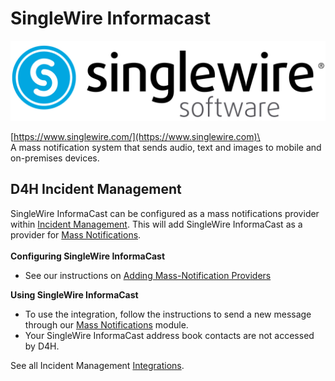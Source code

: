 # SingleWire Informacast

![](<../../.gitbook/assets/singlewire informacast logo.png>)

[https://www.singlewire.com/](https://www.singlewire.com)\
\
A mass notification system that sends audio, text and images to mobile and on-premises devices.

## D4H Incident Management

SingleWire InformaCast can be configured as a mass notifications provider within [Incident Management](../getting-started.md). This will add SingleWire InformaCast as a provider for [Mass Notifications](../mass-notifications/).\
\
**Configuring SingleWire InformaCast**

* See our instructions on [Adding Mass-Notification Providers](../mass-notifications/adding-mass-notification-providers.md)

**Using SingleWire InformaCast**

* To use the integration, follow the instructions to send a new message through our [Mass Notifications](../mass-notifications/) module.
* Your SingleWire InformaCast address book contacts are not accessed by D4H.

See all Incident Management [Integrations](../mass-notifications/).
